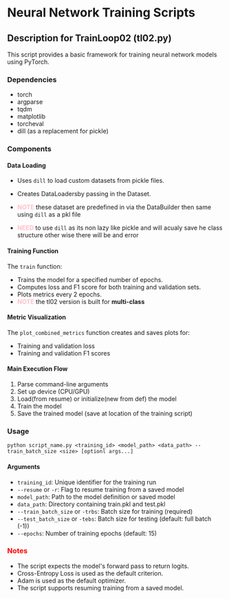 # Neural Network Training Scripts






## Description for TrainLoop02 (tl02.py)

This script provides a basic framework for training neural network models using PyTorch. 

### Dependencies

- torch
- argparse
- tqdm
- matplotlib
- torcheval
- dill (as a replacement for pickle)

### Components

#### Data Loading

- Uses `dill` to load custom datasets from pickle files.
- Creates DataLoadersby passing in the Dataset.

- <span style="color:pink;"> **NOTE**  </span> these dataset are predefined in via the DataBuilder then same using `dill` as a pkl file  
- <span style="color:pink;"> **NEED**  </span> to use `dill` as its non lazy like pickle and will acualy save he class structure other wise there will be and error  

#### Training Function

The `train` function:
- Trains the model for a specified number of epochs.
- Computes loss and F1 score for both training and validation sets.
- Plots metrics every 2 epochs.
- <span style="color:pink;"> **NOTE**  </span> the tl02 version is built for **multi-class** 

#### Metric Visualization

The `plot_combined_metrics` function creates and saves plots for:
- Training and validation loss
- Training and validation F1 scores

#### Main Execution Flow

1. Parse command-line arguments
2. Set up device (CPU/GPU)
3. Load(from resume) or initialize(new from def) the model
6. Train the model
7. Save the trained model (save at location of the training script)

### Usage
```python script_name.py <training_id> <model_path> <data_path> --train_batch_size <size> [optionl args...] ```


#### Arguments

- `training_id`: Unique identifier for the training run
- `--resume` or `-r`: Flag to resume training from a saved model
- `model_path`: Path to the model definition or saved model
- `data_path`: Directory containing train.pkl and test.pkl
- `--train_batch_size` or `-trbs`: Batch size for training (required)
- `--test_batch_size` or `-tebs`: Batch size for testing (default: full batch (-1))
- `--epochs`: Number of training epochs (default: 15)

### <span style="color:red;"> **Notes**  </span>

- The script expects the model's forward pass to return logits.
- Cross-Entropy Loss is used as the default criterion.
- Adam is used as the default optimizer.
- The script supports resuming training from a saved model.